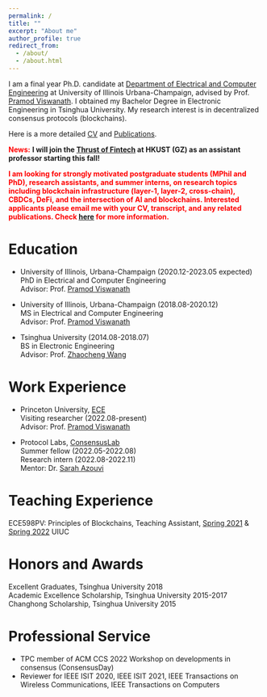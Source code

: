 ```yaml
---
permalink: /
title: ""
excerpt: "About me"
author_profile: true
redirect_from: 
  - /about/
  - /about.html
---
```



I am a final year Ph.D. candidate at [Department of Electrical and Computer Engineering](https://ece.illinois.edu/) at University of Illinois Urbana-Champaign, advised by Prof. [Pramod Viswanath](https://web3.princeton.edu/members/). I obtained my Bachelor Degree in Electronic Engineering in Tsinghua University. My research interest is in decentralized consensus protocols (blockchains).

Here is a more detailed [CV]({{site.url}}/assets/CV.pdf) and [Publications]({{site.url}}/publications/).

<span style="color:red">**News:**</span> **I will join the [Thrust of Fintech](https://hkust-gz.edu.cn/academics/four-hubs/society-hub/financial-technology) at HKUST (GZ) as an assistant professor starting this fall!**


<span style="color:red">**I am looking for strongly motivated postgraduate students (MPhil and PhD), research assistants, and summer interns, on research topics including blockchain infrastructure (layer-1, layer-2, cross-chain), CBDCs, DeFi, and the intersection of AI and blockchains. Interested applicants please email me with your CV, transcript, and any related publications. Check [here](https://xuechao2.github.io/portfolio/portfolio-1/) for more information.**</span>


Education
======
* University of Illinois, Urbana-Champaign (2020.12-2023.05 expected)  
  PhD in Electrical and Computer Engineering  
  Advisor: Prof. [Pramod Viswanath](https://web3.princeton.edu/members/)

* University of Illinois, Urbana-Champaign (2018.08-2020.12)  
  MS in Electrical and Computer Engineering  
  Advisor: Prof. [Pramod Viswanath](https://web3.princeton.edu/members/)

* Tsinghua University (2014.08-2018.07)  
  BS in Electronic Engineering  
  Advisor: Prof. [Zhaocheng Wang](https://www.ee.tsinghua.edu.cn/en/info/1058/1239.htm)


Work Experience
======
* Princeton University, [ECE](https://ece.princeton.edu/)  
  Visiting researcher  (2022.08-present)   
  Advisor: Prof. [Pramod Viswanath](https://web3.princeton.edu/members/)

* Protocol Labs, [ConsensusLab](https://research.protocol.ai/groups/consensuslab/)  
  Summer fellow    (2022.05-2022.08)  
  Research intern  (2022.08-2022.11)  
  Mentor: Dr. [Sarah Azouvi](http://www0.cs.ucl.ac.uk/staff/S.Azouvi/)


Teaching Experience
======
ECE598PV: Principles of Blockchains, Teaching Assistant, [Spring 2021](https://courses.grainger.illinois.edu/ece598pv/sp2021/) & [Spring 2022](https://courses.grainger.illinois.edu/ece598pv/sp2022/) UIUC    



Honors and Awards
======
Excellent Graduates, Tsinghua University  2018  
Academic Excellence Scholarship, Tsinghua University  2015-2017  
Changhong Scholarship, Tsinghua University  2015


Professional Service
======
* TPC member of ACM CCS 2022 Workshop on developments in consensus (ConsensusDay) 
* Reviewer for IEEE ISIT 2020, IEEE ISIT 2021, IEEE Transactions on Wireless Communications, IEEE Transactions on Computers





